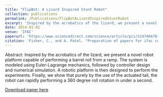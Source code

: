 ```yaml
---
title: "FlipBot: A Lizard Inspired Stunt Robot"
collection: publications
permalink: /Publications/FlipBotALizardInspiredStuntRobot
excerpt: 'Inspired by the acrobatics of the lizard, we present a novel robot platform capable of performing a barrel roll from a ramp. The system is modeled using Euler-Lagrange mechanics, followed by controller design and numerical simulation. A robotic platform is then designed to perform the experiments. Finally, we show that purely by the use of the actuated tail, the robot can rapidly performing a 360 degree roll rotation in under a second.'
date: 2014-01-01
venue: 'IFAC'
paperurl: 'https://www.sciencedirect.com/science/article/pii/S1474667016423633'
citation: 'Fisher, C., and A. Patel. "Preparation of papers for ifac conferences & symposia: Flipbot: A lizard inspired stunt robot." IFAC Proceedings Volumes 47.3 (2014): 4837-4842.'
---
```

Abstract: Inspired by the acrobatics of the lizard, we present a novel robot platform capable of performing a barrel roll from a ramp. The system is modeled using Euler-Lagrange mechanics, followed by controller design and numerical simulation. A robotic platform is then designed to perform the experiments. Finally, we show that purely by the use of the actuated tail, the robot can rapidly performing a 360 degree roll rotation in under a second.

[Download paper here](http://Callen-Fisher.github.io/Publications/FlipBotALizardInspiredStuntRobot.pdf)


